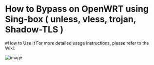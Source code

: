 # How to Bypass on OpenWRT using Sing-box ( unless, vless, trojan, Shadow-TLS )
#How to Use It
For more detailed usage instructions, please refer to the Wiki.

![image](https://github.com/rezconf/Sing-box/assets/39160983/2472b127-ec6a-47df-9a4b-4863c1b48835)

